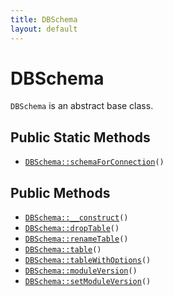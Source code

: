 ```yaml
---
title: DBSchema
layout: default
---
```


# DBSchema

<code>DBSchema</code> is an abstract base class.

## Public Static Methods

* <code><a href="DBSchema%3A%3AschemaForConnection">DBSchema::schemaForConnection</a>()</code>

## Public Methods

* <code><a href="DBSchema%3A%3A__construct">DBSchema::__construct</a>()</code>
* <code><a href="DBSchema%3A%3AdropTable">DBSchema::dropTable</a>()</code>
* <code><a href="DBSchema%3A%3ArenameTable">DBSchema::renameTable</a>()</code>
* <code><a href="DBSchema%3A%3Atable">DBSchema::table</a>()</code>
* <code><a href="DBSchema%3A%3AtableWithOptions">DBSchema::tableWithOptions</a>()</code>
* <code><a href="DBSchema%3A%3AmoduleVersion">DBSchema::moduleVersion</a>()</code>
* <code><a href="DBSchema%3A%3AsetModuleVersion">DBSchema::setModuleVersion</a>()</code>

